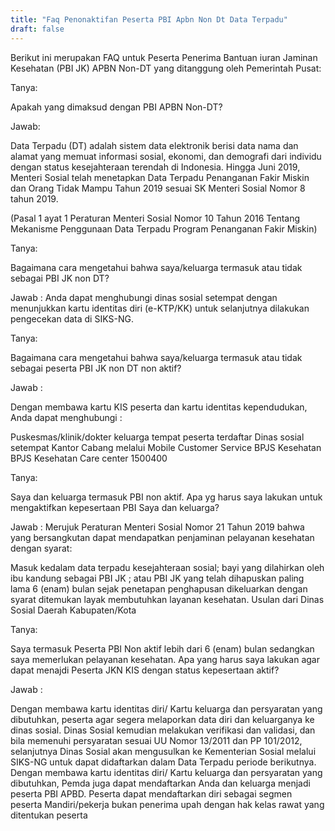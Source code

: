 ```yaml
---
title: "Faq Penonaktifan Peserta PBI Apbn Non Dt Data Terpadu"
draft: false
---
```


Berikut ini merupakan FAQ untuk Peserta Penerima Bantuan iuran Jaminan Kesehatan (PBI JK) APBN Non-DT yang ditanggung oleh Pemerintah Pusat:

Tanya:

Apakah yang dimaksud dengan PBI APBN Non-DT?

Jawab:   

Data Terpadu (DT) adalah sistem data elektronik berisi data nama dan alamat yang memuat informasi sosial, ekonomi, dan demografi dari individu dengan status kesejahteraan terendah di Indonesia. Hingga Juni 2019, Menteri Sosial telah menetapkan Data Terpadu Penanganan Fakir Miskin dan Orang Tidak Mampu Tahun 2019 sesuai SK Menteri Sosial Nomor 8 tahun 2019.

(Pasal 1 ayat 1 Peraturan Menteri Sosial Nomor 10 Tahun 2016 Tentang Mekanisme Penggunaan Data Terpadu Program Penanganan Fakir Miskin)

Tanya:

Bagaimana cara mengetahui bahwa saya/keluarga termasuk atau tidak sebagai PBI JK non DT?

Jawab : Anda dapat menghubungi dinas sosial setempat dengan menunjukkan kartu identitas diri (e-KTP/KK) untuk selanjutnya dilakukan pengecekan data di SIKS-NG.

 

Tanya:

Bagaimana cara mengetahui bahwa saya/keluarga termasuk atau tidak sebagai peserta PBI JK non DT non aktif?

Jawab :

Dengan membawa kartu KIS peserta dan kartu identitas kependudukan, Anda dapat menghubungi :

Puskesmas/klinik/dokter keluarga tempat peserta terdaftar
Dinas sosial setempat
Kantor Cabang melalui Mobile Customer Service BPJS Kesehatan
BPJS Kesehatan Care center 1500400
 

Tanya:

Saya dan keluarga termasuk PBI non aktif. Apa yg harus saya lakukan untuk mengaktifkan kepesertaan PBI Saya dan keluarga?

Jawab : Merujuk Peraturan Menteri Sosial Nomor 21 Tahun 2019 bahwa yang bersangkutan dapat mendapatkan penjaminan pelayanan kesehatan dengan syarat:

Masuk kedalam data terpadu kesejahteraan sosial;
bayi yang dilahirkan oleh ibu kandung sebagai PBI JK ; atau
PBI JK yang telah dihapuskan paling lama 6 (enam) bulan sejak penetapan penghapusan dikeluarkan dengan syarat ditemukan layak membutuhkan layanan kesehatan.
Usulan dari Dinas Sosial Daerah Kabupaten/Kota
 

Tanya:

Saya termasuk Peserta PBI Non aktif lebih dari 6 (enam) bulan sedangkan saya memerlukan pelayanan kesehatan. Apa yang harus saya lakukan agar dapat menajdi Peserta JKN KIS dengan status kepesertaan aktif?

Jawab : 

Dengan membawa kartu identitas diri/ Kartu keluarga dan persyaratan yang dibutuhkan, peserta agar segera melaporkan data diri dan keluarganya ke dinas sosial. Dinas Sosial kemudian melakukan verifikasi dan validasi, dan bila memenuhi persyaratan sesuai UU Nomor 13/2011 dan PP 101/2012, selanjutnya Dinas Sosial akan mengusulkan ke Kementerian Sosial melalui SIKS-NG untuk dapat didaftarkan dalam Data Terpadu periode berikutnya.
Dengan membawa kartu identitas diri/ Kartu keluarga dan persyaratan yang dibutuhkan, Pemda juga dapat mendaftarkan Anda dan keluarga menjadi peserta PBI APBD.
Peserta dapat mendaftarkan diri sebagai segmen peserta Mandiri/pekerja bukan penerima upah dengan hak kelas rawat yang ditentukan peserta
